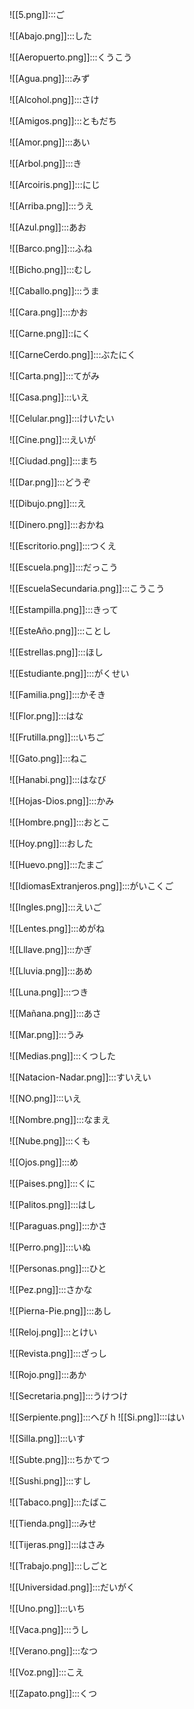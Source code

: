 ![[5.png]]:::ご

![[Abajo.png]]:::した

![[Aeropuerto.png]]:::くうこう

![[Agua.png]]:::みず

![[Alcohol.png]]:::さけ

![[Amigos.png]]:::ともだち

![[Amor.png]]:::あい

![[Arbol.png]]:::き

![[Arcoiris.png]]:::にじ

![[Arriba.png]]:::うえ

![[Azul.png]]:::あお

![[Barco.png]]:::ふね

![[Bicho.png]]:::むし

![[Caballo.png]]:::うま

![[Cara.png]]:::かお

![[Carne.png]]::にく

![[CarneCerdo.png]]:::ぶたにく

![[Carta.png]]:::てがみ

![[Casa.png]]:::いえ

![[Celular.png]]:::けいたい

![[Cine.png]]:::えいが

![[Ciudad.png]]:::まち

![[Dar.png]]:::どうぞ

![[Dibujo.png]]:::え

![[Dinero.png]]:::おかね

![[Escritorio.png]]:::つくえ

![[Escuela.png]]:::だっこう

![[EscuelaSecundaria.png]]:::こうこう

![[Estampilla.png]]:::きって

![[EsteAño.png]]:::ことし

![[Estrellas.png]]:::ほし

![[Estudiante.png]]:::がくせい

![[Familia.png]]:::かそき

![[Flor.png]]:::はな

![[Frutilla.png]]:::いちご

![[Gato.png]]:::ねこ

![[Hanabi.png]]:::はなび

![[Hojas-Dios.png]]:::かみ

![[Hombre.png]]:::おとこ

![[Hoy.png]]:::おした

![[Huevo.png]]:::たまご

![[IdiomasExtranjeros.png]]:::がいこくご

![[Ingles.png]]:::えいご

![[Lentes.png]]:::めがね

![[Lllave.png]]:::かぎ

![[Lluvia.png]]:::あめ

![[Luna.png]]:::つき

![[Mañana.png]]:::あさ

![[Mar.png]]:::うみ

![[Medias.png]]:::くつした

![[Natacion-Nadar.png]]:::すいえい

![[NO.png]]:::いえ

![[Nombre.png]]:::なまえ

![[Nube.png]]:::くも

![[Ojos.png]]:::め

![[Paises.png]]:::くに

![[Palitos.png]]:::はし

![[Paraguas.png]]:::かさ

![[Perro.png]]:::いぬ

![[Personas.png]]:::ひと

![[Pez.png]]:::さかな

![[Pierna-Pie.png]]:::あし

![[Reloj.png]]:::とけい

![[Revista.png]]:::ざっし

![[Rojo.png]]:::あか

![[Secretaria.png]]:::うけつけ

![[Serpiente.png]]:::へび
h
![[Si.png]]:::はい

![[Silla.png]]:::いす

![[Subte.png]]:::ちかてつ

![[Sushi.png]]:::すし

![[Tabaco.png]]:::たばこ

![[Tienda.png]]:::みせ

![[Tijeras.png]]:::はさみ

![[Trabajo.png]]:::しごと

![[Universidad.png]]:::だいがく

![[Uno.png]]:::いち

![[Vaca.png]]:::うし

![[Verano.png]]:::なつ

![[Voz.png]]:::こえ

![[Zapato.png]]:::くつ


